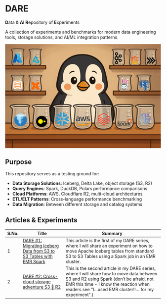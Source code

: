 # DARE
**D**ata & **A**I **R**epository of **E**xperiments

A collection of experiments and benchmarks for modern data engineering tools, storage solutions, and AI/ML integration patterns.

![DARE Logo](assets/main_dare_logo.png)

## Purpose

This repository serves as a testing ground for:
- **Data Storage Solutions**: Iceberg, Delta Lake, object storage (S3, R2)
- **Query Engines**: Spark, DuckDB, Polars performance comparisons
- **Cloud Platforms**: AWS, Cloudflare R2, multi-cloud architectures
- **ETL/ELT Patterns**: Cross-language performance benchmarking
- **Data Migration**: Between different storage and catalog systems

## Articles & Experiments

| S.No. | Title | Summary |
|-------|-------|---------|
| 1 | [DARE #1: Migrating Iceberg Data from S3 to S3 Tables with EMR Spark](https://medium.com/@sanchitvj/dare-1-migrating-iceberg-data-from-s3-to-s3-tables-with-emr-spark-11677335ead6) | This article is the first of my DARE series, where I will share an experiment on how to move Apache Iceberg tables from standard S3 to S3 Tables using a Spark job in an EMR cluster. |
| 2 | [DARE #2: Cross-cloud storage adventure S3 🤝 R2](https://blog.dataengineerthings.org/dare-2-cross-cloud-storage-adventure-s3-r2-d68ed61faece) | This is the second article in my DARE series, where I will share how to move data between S3 and R2 using Spark (don’t be afraid, not EMR this time - I know the reaction when readers see “I…used EMR cluster!!… for my experiment”.) |

